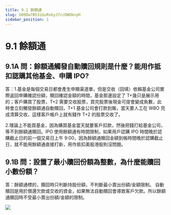 ```yaml
---
title: 9.1 餘額通
slug: G09Dw7B53iGuRxkyJfccDWOknyH
sidebar_position: 1
---
```



# 9.1 餘額通

## 9.1A 問：餘額通觸發自動贖回規則是什麼？能用作抵扣認購其他基金、申購 IPO?

答：1.基金是每個交易日都會產生申贖渠道單，但是交收（回填）依賴基金公司實際返回申購確認份額，贖回確認金額的時間，基金那邊設定了 T+幾只是展示用的；客戶購買了股票，T+2 需要交收股票，買完股票後現金可提會變成負數，此時會立刻觸發餘額通自動贖回，T+1 基金公司會打款到賬，當天要人工在 WBO 完成清算交收，這樣客戶帳戶上就有錢作 T+2 的股票交收了。

2.理論上不能買基金，因為購買基金當天就要客戶扣款，然後把錢打給基金公司，等不到餘額通贖回。IPO 使用餘額通有時間限制，如果用戶認購 IPO 時間晚於認購截止日的前一個交易日上午 9:00，因為餘額通贖回金額到帳時間晚於認購截止日，就不能用餘額通直接打新，用作抵扣美股港股則沒問題。

## 9.1B 問：設置了最小贖回份額為整數，為什麼能贖回小數份額？

答：餘額通標的，贖回時只判斷持股份額，不判斷最小賣出份額/金額限制。
自動贖回是用於償還欠款或交收的資金，如果無法自動贖回會導致客戶欠款。所以餘額通贖回時不受最小賣出份額/金額的限制。

<img src="/assets/TX2fboq73ojEFdx34PtckCJ0n2g.png" src-width="1640" src-height="308" align="center"/>

